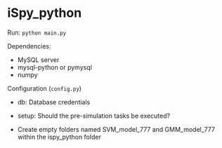 # iSpy_python

Run: `python main.py`

Dependencies:
- MySQL server
- mysql-python or pymysql
- numpy

Configuration (`config.py`)
- db: Database credentials
- setup: Should the pre-simulation tasks be executed?

- Create empty folders named SVM_model_777 and GMM_model_777 within the ispy_python folder